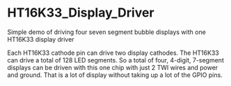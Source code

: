 HT16K33_Display_Driver
======================

Simple demo of driving four seven segment bubble displays with one HT16K33 display driver

Each HT16K33 cathode pin can drive two display cathodes. The HT16K33 can drive a total of 128 LED segments.
So a total of four, 4-digit, 7-segment displays can be driven with this one chip with just 2 TWI wires and power and ground. That is a lot of display without taking up a lot of the GPIO pins.
